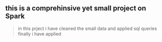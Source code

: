 ## this is a comprehinsive yet small project on Spark

> in this prject i have cleaned the small data 
and applied sql queries 
finally i have applied 